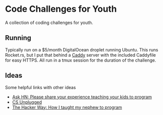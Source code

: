 # Code Challenges for Youth

A collection of coding challenges for youth.

## Running

Typically run on a \$5/month DigitalOcean droplet running Ubuntu. This runs Rocket.rs, but I put
that behind a [Caddy](https://caddyserver.com/) server with the included Caddyfile for easy HTTPS.
All run in a tmux session for the duration of the challenge.

## Ideas

Some helpful links with other ideas

- [Ask HN: Please share your experience teaching your kids to program](https://news.ycombinator.com/item?id=25650224)
- [CS Unplugged](https://classic.csunplugged.org/wp-content/uploads/2015/03/CSUnplugged_OS_2015_v3.1.pdf)
- [The Hacker Way: How I taught my nephew to program](https://stopa.io/post/246)
